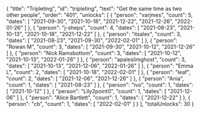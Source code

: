 {
  "title": "Tripleting",
  "id": "tripleting",
  "text": "Get the same time as two other people",
  "order": "401",
  "unlocks": [
    {
      "person": "varjmes",
      "count": 5,
      "dates": [
        "2021-09-30",
        "2021-10-18",
        "2021-12-22",
        "2021-12-26",
        "2022-01-26"
      ]
    },
    {
      "person": "j-sheps",
      "count": 4,
      "dates": [
        "2021-08-23",
        "2021-10-13",
        "2021-10-18",
        "2021-12-22"
      ]
    },
    {
      "person": "itsalex",
      "count": 3,
      "dates": [
        "2021-08-23",
        "2021-09-30",
        "2022-02-01"
      ]
    },
    {
      "person": "Rowan M",
      "count": 3,
      "dates": [
        "2021-09-30",
        "2021-10-12",
        "2021-12-26"
      ]
    },
    {
      "person": "Nick Ramsbottom",
      "count": 3,
      "dates": [
        "2021-10-12",
        "2021-10-13",
        "2022-01-26"
      ]
    },
    {
      "person": "apaleslimghost",
      "count": 3,
      "dates": [
        "2021-10-13",
        "2021-12-06",
        "2022-01-26"
      ]
    },
    {
      "person": "Emma L",
      "count": 2,
      "dates": [
        "2021-10-18",
        "2022-02-01"
      ]
    },
    {
      "person": "leaf",
      "count": 2,
      "dates": [
        "2021-12-06",
        "2021-12-26"
      ]
    },
    {
      "person": "Ania",
      "count": 1,
      "dates": [
        "2021-08-23"
      ]
    },
    {
      "person": "ivo",
      "count": 1,
      "dates": [
        "2021-10-12"
      ]
    },
    {
      "person": "Lily2point0",
      "count": 1,
      "dates": [
        "2021-12-06"
      ]
    },
    {
      "person": "Alice Bartlett",
      "count": 1,
      "dates": [
        "2021-12-22"
      ]
    },
    {
      "person": "cb",
      "count": 1,
      "dates": [
        "2022-02-01"
      ]
    }
  ],
  "totalUnlocks": 30
}
